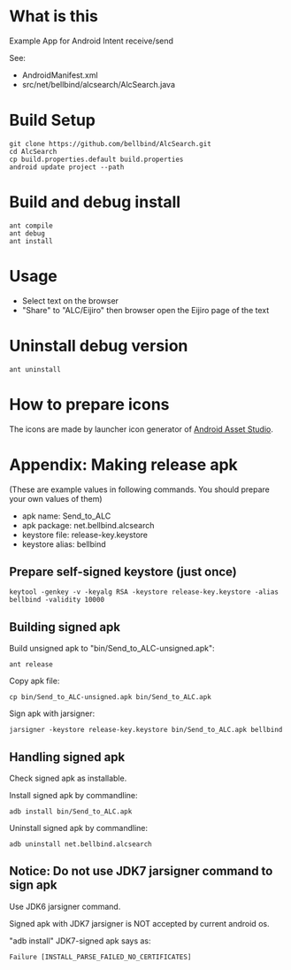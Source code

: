 # What is this

Example App for Android Intent receive/send

See:

- AndroidManifest.xml
- src/net/bellbind/alcsearch/AlcSearch.java

# Build Setup

    git clone https://github.com/bellbind/AlcSearch.git
    cd AlcSearch
    cp build.properties.default build.properties
    android update project --path

# Build and debug install

    ant compile
    ant debug
    ant install

# Usage

- Select text on the browser
- "Share" to "ALC/Eijiro" then browser open the Eijiro page of the text

# Uninstall debug version

    ant uninstall

# How to prepare icons

The icons are made by launcher icon generator of 
[Android Asset Studio](http://android-ui-utils.googlecode.com/hg/asset-studio/dist/index.html).

# Appendix: Making release apk

(These are example values in following commands. 
You should prepare your own values of them)

- apk name: Send_to_ALC
- apk package: net.bellbind.alcsearch
- keystore file: release-key.keystore
- keystore alias: bellbind

## Prepare self-signed keystore (just once)

    keytool -genkey -v -keyalg RSA -keystore release-key.keystore -alias bellbind -validity 10000

## Building signed apk

Build unsigned apk to "bin/Send_to_ALC-unsigned.apk":

    ant release

Copy apk file:

    cp bin/Send_to_ALC-unsigned.apk bin/Send_to_ALC.apk

Sign apk with jarsigner:

    jarsigner -keystore release-key.keystore bin/Send_to_ALC.apk bellbind

## Handling signed apk

Check signed apk as installable. 

Install signed apk by commandline:

    adb install bin/Send_to_ALC.apk

Uninstall signed apk by commandline:

    adb uninstall net.bellbind.alcsearch

## Notice: Do not use JDK7 jarsigner command to sign apk

Use JDK6 jarsigner command.

Signed apk with JDK7 jarsigner is NOT accepted by current android os.

"adb install" JDK7-signed apk says as:

    Failure [INSTALL_PARSE_FAILED_NO_CERTIFICATES]

